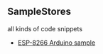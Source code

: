 ## SampleStores
all kinds of code snippets

* [ESP-8266 Arduino sample](https://github.com/whSwitching/SampleStores/tree/main/ESP-01S-Relay)
